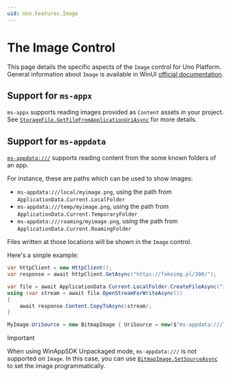 ```yaml
---
uid: Uno.Features.Image
---
```


# The Image Control

This page details the specific aspects of the `Image` control for Uno Platform. General information about `Image` is available in WinUI [official documentation](https://learn.microsoft.com/windows/windows-app-sdk/api/winrt/microsoft.ui.xaml.controls.image).


## Support for `ms-appx`

`ms-appx` supports reading images provided as `Content` assets in your project. See [`StorageFile.GetFileFromApplicationUriAsync`](xref:Uno.Features.FileManagement#support-for-storagefilegetfilefromapplicationuriasync) for more details.

## Support for `ms-appdata`

[`ms-appdata:///`](hhttps://learn.microsoft.com/windows/uwp/app-resources/uri-schemes#path-ms-appdata) supports reading content from the some known folders of an app.

For instance, these are paths which can be used to show images:

- `ms-appdata:///local/myimage.png`, using the path from `ApplicationData.Current.LocalFolder`
- `ms-appdata:///temp/myimage.png`, using the path from `ApplicationData.Current.TemporaryFolder`
- `ms-appdata:///roaming/myimage.png`, using the path from `ApplicationData.Current.RoamingFolder`

Files written at those locations will be shown in the `Image` control.

Here's a simple example:

```csharp
var httpClient = new HttpClient();
var response = await httpClient.GetAsync("https://fakeimg.pl/300/");

var file = await ApplicationData.Current.LocalFolder.CreateFileAsync("image.jpg", CreationCollisionOption.ReplaceExisting);
using (var stream = await file.OpenStreamForWriteAsync())
{
    await response.Content.CopyToAsync(stream);
}

MyImage.UriSource = new BitmapImage { UriSource = new($"ms-appdata:///local/image.jpg") };
```

> [!IMPORTANT]
> When using WinAppSDK Unpackaged mode, `ms-appdata:///` is not supported on `Image`. In this case, you can use [`BitmapImage.SetSourceAsync`](https://learn.microsoft.com/windows/windows-app-sdk/api/winrt/microsoft.ui.xaml.media.imaging.bitmapsource.setsourceasync) to set the image programmatically.
